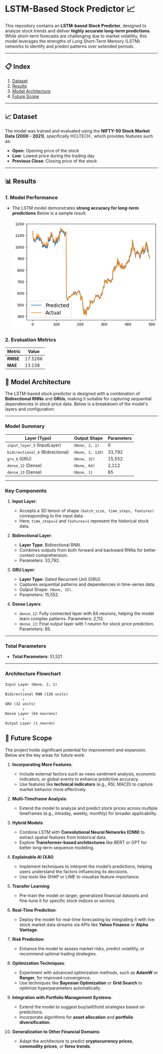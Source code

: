 # LSTM-Based Stock Predictor 📈

This repository contains an **LSTM-based Stock Predictor**, designed to analyze stock trends and deliver **highly accurate long-term predictions**. While short-term forecasts are challenging due to market volatility, this model leverages the strengths of Long Short-Term Memory (LSTM) networks to identify and predict patterns over extended periods.

---

## 📋 Index

1. [Dataset](https://github.com/S-Sairam/Stock-Predictor/edit/main/README.md#-dataset)
2. [Results](#results)
3. [Model Architecture](#model-architecture)
4. [Future Scope](#future-scope)
---

## 📈 Dataset

The model was trained and evaluated using the **NIFTY-50 Stock Market Data (2000 - 2021)**, specifically HCLTECH ,  which provides features such as:
- **Open**: Opening price of the stock
- **Low**: Lowest price during the trading day
- **Previous Close**: Closing price of the stock
---

## 📊 Results

### 1. **Model Performance**
- The LSTM model demonstrates **strong accuracy for long-term predictions**  Below is a sample result:

  ![Prediction vs Actual](img/PredVSActual.png)

### 2. **Evaluation Metrics**
| Metric                 | Value              |
|------------------------|--------------------|
| **RMSE**               | 17.5266            | 
| **MAE**                | 13.138             |

## 🧠 Model Architecture

The LSTM-based stock predictor is designed with a combination of **Bidirectional RNNs** and **GRUs**, making it suitable for capturing sequential dependencies in stock price data. Below is a breakdown of the model's layers and configuration:

---

### Model Summary

| **Layer (Type)**                  | **Output Shape**        | **Parameters**     |
|-----------------------------------|-------------------------|--------------------|
| `input_layer_5` (InputLayer)      | `(None, 2, 1)`          | 0                  |
| `bidirectional_6` (Bidirectional) | `(None, 2, 128)`        | 33,792             |
| `gru_6` (GRU)                     | `(None, 32)`            | 15,552             |
| `dense_12` (Dense)                | `(None, 64)`            | 2,112              |
| `dense_13` (Dense)                | `(None, 1)`             | 65                 |

---

### Key Components

1. **Input Layer**:
   - Accepts a 3D tensor of shape `(batch_size, time_steps, features)` corresponding to the input data.
   - Here, `time_steps=2` and `features=1` represent the historical stock data.

2. **Bidirectional Layer**:
   - **Layer Type**: Bidirectional RNN.
   - Combines outputs from both forward and backward RNNs for better context comprehension.
   - Parameters: 33,792.

3. **GRU Layer**:
   - **Layer Type**: Gated Recurrent Unit (GRU).
   - Captures sequential patterns and dependencies in time-series data.
   - Output Shape: `(None, 32)`.
   - Parameters: 15,552.

4. **Dense Layers**:
   - `dense_12`: Fully connected layer with 64 neurons, helping the model learn complex patterns. Parameters: 2,112.
   - `dense_13`: Final output layer with 1 neuron for stock price prediction. Parameters: 65.

---

### Total Parameters

- **Total Parameters**: 51,521
---

### Architecture Flowchart

```plaintext
Input Layer (None, 2, 1)
        ↓
Bidirectional RNN (128 units)
        ↓
GRU (32 units)
        ↓
Dense Layer (64 neurons)
        ↓
Output Layer (1 neuron)
```
## 🔮 Future Scope

The project holds significant potential for improvement and expansion. Below are the key areas for future work:

1. **Incorporating More Features**:
   - Include external factors such as news sentiment analysis, economic indicators, or global events to enhance predictive accuracy.
   - Use features like **technical indicators** (e.g., RSI, MACD) to capture market behavior more effectively.

2. **Multi-Timeframe Analysis**:
   - Extend the model to analyze and predict stock prices across multiple timeframes (e.g., intraday, weekly, monthly) for broader applicability.

3. **Hybrid Models**:
   - Combine LSTM with **Convolutional Neural Networks (CNN)** to extract spatial features from historical data.
   - Explore **Transformer-based architectures** like BERT or GPT for better long-term sequence modeling.

4. **Explainable AI (XAI)**:
   - Implement techniques to interpret the model’s predictions, helping users understand the factors influencing its decisions.
   - Use tools like SHAP or LIME to visualize feature importance.

5. **Transfer Learning**:
   - Pre-train the model on larger, generalized financial datasets and fine-tune it for specific stock indices or sectors.

6. **Real-Time Prediction**:
   - Deploy the model for real-time forecasting by integrating it with live stock market data streams via APIs like **Yahoo Finance** or **Alpha Vantage**.

7. **Risk Prediction**:
   - Enhance the model to assess market risks, predict volatility, or recommend optimal trading strategies.

8. **Optimization Techniques**:
   - Experiment with advanced optimization methods, such as **AdamW** or **Ranger**, for improved convergence.
   - Use techniques like **Bayesian Optimization** or **Grid Search** to optimize hyperparameters automatically.

9. **Integration with Portfolio Management Systems**:
   - Extend the model to suggest buy/sell/hold strategies based on predictions.
   - Incorporate algorithms for **asset allocation** and **portfolio diversification**.

10. **Generalization to Other Financial Domains**:
    - Adapt the architecture to predict **cryptocurrency prices**, **commodity prices**, or **forex trends**.

